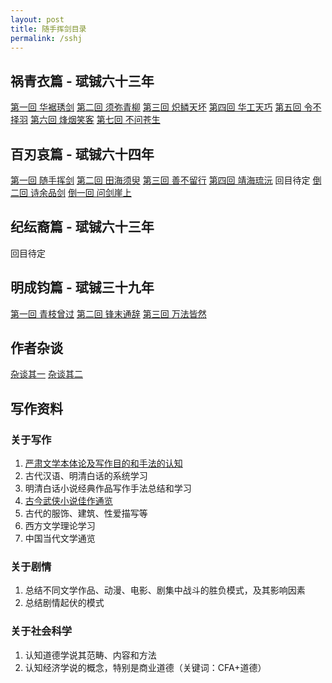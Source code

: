 ```yaml
---
layout: post
title: 随手挥剑目录
permalink: /sshj
---
```


## 祸青衣篇 - 珷铖六十三年

[第一回 华裾琇剑]({{site.url}}/hjxj/) [第二回 须弥青柳]() [第三回 炽鳞天坏]() [第四回 华工天巧]() [第五回 令不择羽]() [第六回 烽烟笑客]() [第七回 不问苍生]()

## 百刃哀篇 - 珷铖六十四年

[第一回 随手挥剑]() [第二回 田海须臾]() [第三回 善不留行]() [第四回 靖海琉沅]() 回目待定 [倒二回 诗余品剑]({{site.url}}/sypj1/) [倒一回 问剑崖上]({{site.url}}/wjys/})

## 纪纭裔篇 - 珷铖六十三年

回目待定

## 明成钧篇 - 珷铖三十九年

[第一回 青枝曾过]() [第二回 锋末通辞]() [第三回 万法皆然]()

## 作者杂谈

[杂谈其一]({{site.url}}/sshjzt1) [杂谈其二]({{site.url}}/sshjzt2)

## 写作资料

### 关于写作
1. [严肃文学本体论及写作目的和手法的认知]({{site.url}}/sshj/wxbtl)
2. 古代汉语、明清白话的系统学习
3. 明清白话小说经典作品写作手法总结和学习
4. [古今武侠小说佳作通览]({{site.url}}/sshj/wxxs)
5. 古代的服饰、建筑、性爱描写等
6. 西方文学理论学习
7. 中国当代文学通览

### 关于剧情
1. 总结不同文学作品、动漫、电影、剧集中战斗的胜负模式，及其影响因素
2. 总结剧情起伏的模式

### 关于社会科学
1. 认知道德学说其范畴、内容和方法
2. 认知经济学说的概念，特别是商业道德（关键词：CFA+道德）